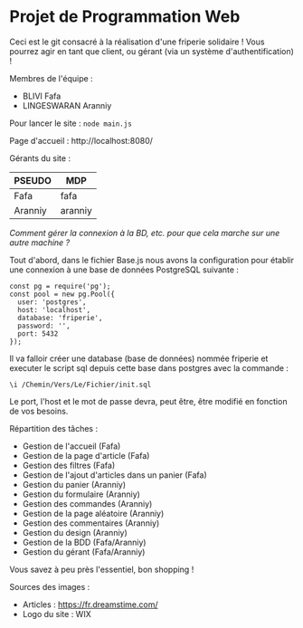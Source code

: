 # Projet de Programmation Web

Ceci est le git consacré à la réalisation d'une friperie solidaire !
Vous pourrez agir en tant que client, ou gérant (via un système d'authentification) !

Membres de l'équipe :
* BLIVI Fafa
* LINGESWARAN Aranniy

Pour lancer le site : `node main.js`

Page d'accueil : http://localhost:8080/

Gérants du site : 

| PSEUDO | MDP |
| ------ | ------ |
| Fafa | fafa |
| Aranniy | aranniy | 

*Comment gérer la connexion à la BD, etc. pour que cela marche sur une autre machine ?*

Tout d'abord, dans le fichier Base.js nous avons la configuration pour établir une connexion à une base de données PostgreSQL suivante : 
```
const pg = require('pg');
const pool = new pg.Pool({
  user: 'postgres',
  host: 'localhost',
  database: 'friperie',
  password: '',
  port: 5432
});
```

Il va falloir créer une database (base de données) nommée friperie et executer le script sql depuis cette base dans postgres avec la commande :

`\i /Chemin/Vers/Le/Fichier/init.sql`

Le port, l'host et le mot de passe devra, peut être, être modifié en fonction de vos besoins.

Répartition des tâches :
* Gestion de l'accueil (Fafa)
* Gestion de la page d'article (Fafa)
* Gestion des filtres (Fafa)
* Gestion de l'ajout d'articles dans un panier (Fafa)
* Gestion du panier (Aranniy)
* Gestion du formulaire (Aranniy)
* Gestion des commandes (Aranniy)
* Gestion de la page aléatoire (Aranniy)
* Gestion des commentaires (Aranniy)
* Gestion du design (Aranniy)
* Gestion de la BDD (Fafa/Aranniy)
* Gestion du gérant (Fafa/Aranniy)


Vous savez à peu près l'essentiel, bon shopping ! 

Sources des images :
*  Articles : https://fr.dreamstime.com/ 
* Logo du site : WIX